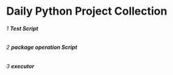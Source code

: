 # Daily Python Project Collection

###### 1 **Test Script**

###### 2  **package operation Script**

###### 3  **executor**